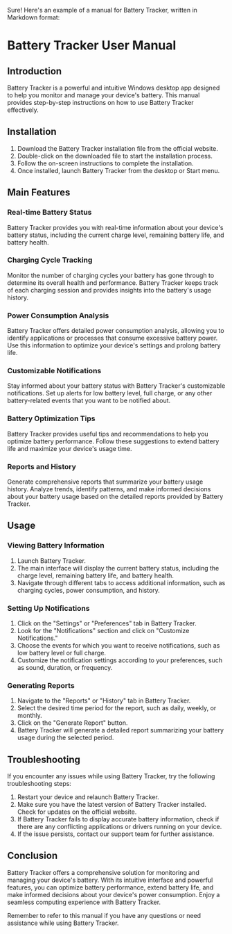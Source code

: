 Sure! Here's an example of a manual for Battery Tracker, written in Markdown format:

# Battery Tracker User Manual

## Introduction
Battery Tracker is a powerful and intuitive Windows desktop app designed to help you monitor and manage your device's battery. This manual provides step-by-step instructions on how to use Battery Tracker effectively.

## Installation
1. Download the Battery Tracker installation file from the official website.
2. Double-click on the downloaded file to start the installation process.
3. Follow the on-screen instructions to complete the installation.
4. Once installed, launch Battery Tracker from the desktop or Start menu.

## Main Features

### Real-time Battery Status
Battery Tracker provides you with real-time information about your device's battery status, including the current charge level, remaining battery life, and battery health.

### Charging Cycle Tracking
Monitor the number of charging cycles your battery has gone through to determine its overall health and performance. Battery Tracker keeps track of each charging session and provides insights into the battery's usage history.

### Power Consumption Analysis
Battery Tracker offers detailed power consumption analysis, allowing you to identify applications or processes that consume excessive battery power. Use this information to optimize your device's settings and prolong battery life.

### Customizable Notifications
Stay informed about your battery status with Battery Tracker's customizable notifications. Set up alerts for low battery level, full charge, or any other battery-related events that you want to be notified about.

### Battery Optimization Tips
Battery Tracker provides useful tips and recommendations to help you optimize battery performance. Follow these suggestions to extend battery life and maximize your device's usage time.

### Reports and History
Generate comprehensive reports that summarize your battery usage history. Analyze trends, identify patterns, and make informed decisions about your battery usage based on the detailed reports provided by Battery Tracker.

## Usage

### Viewing Battery Information
1. Launch Battery Tracker.
2. The main interface will display the current battery status, including the charge level, remaining battery life, and battery health.
3. Navigate through different tabs to access additional information, such as charging cycles, power consumption, and history.

### Setting Up Notifications
1. Click on the "Settings" or "Preferences" tab in Battery Tracker.
2. Look for the "Notifications" section and click on "Customize Notifications."
3. Choose the events for which you want to receive notifications, such as low battery level or full charge.
4. Customize the notification settings according to your preferences, such as sound, duration, or frequency.

### Generating Reports
1. Navigate to the "Reports" or "History" tab in Battery Tracker.
2. Select the desired time period for the report, such as daily, weekly, or monthly.
3. Click on the "Generate Report" button.
4. Battery Tracker will generate a detailed report summarizing your battery usage during the selected period.

## Troubleshooting
If you encounter any issues while using Battery Tracker, try the following troubleshooting steps:

1. Restart your device and relaunch Battery Tracker.
2. Make sure you have the latest version of Battery Tracker installed. Check for updates on the official website.
3. If Battery Tracker fails to display accurate battery information, check if there are any conflicting applications or drivers running on your device.
4. If the issue persists, contact our support team for further assistance.

## Conclusion
Battery Tracker offers a comprehensive solution for monitoring and managing your device's battery. With its intuitive interface and powerful features, you can optimize battery performance, extend battery life, and make informed decisions about your device's power consumption. Enjoy a seamless computing experience with Battery Tracker.

Remember to refer to this manual if you have any questions or need assistance while using Battery Tracker.

